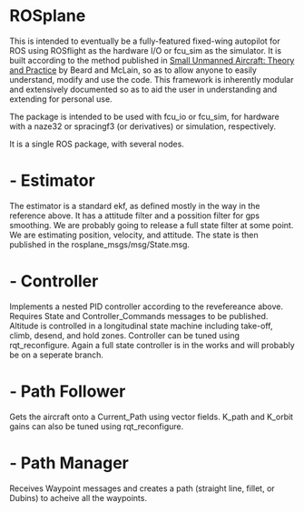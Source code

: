 # ROSplane

This is intended to eventually be a fully-featured fixed-wing autopilot for ROS using ROSflight as the hardware I/O or fcu_sim as the simulator.  It is built according to the method published in [Small Unmanned Aircraft: Theory and Practice](http://uavbook.byu.edu/doku.php) by Beard and McLain, so as to allow anyone to easily understand, modify and use the code.  This framework is inherently modular and extensively documented so as to aid the user in understanding and extending for personal use.

The package is intended to be used with fcu\_io or fcu\_sim, for hardware with a naze32 or spracingf3 (or derivatives) or simulation, respectively.

It is a single ROS package, with several nodes.

# - Estimator 

The estimator is a standard ekf, as defined mostly in the way in the reference above.  It has a attitude filter and a possition filter for gps smoothing. We are probably going to release a full state filter at some point.  We are estimating position, velocity, and attitude. The state is then published in the rosplane_msgs/msg/State.msg.

# - Controller

Implements a nested PID controller according to the revefereance above.  Requires State and Controller_Commands messages to be published.  Altitude is controlled in a longitudinal state machine including take-off, climb, desend, and hold zones. Controller can be tuned using rqt_reconfigure. Again a full state controller is in the works and will probably be on a seperate branch.

# - Path Follower

Gets the aircraft onto a Current_Path using vector fields. K_path and K_orbit gains can also be tuned using rqt_reconfigure.

# - Path Manager

Receives Waypoint messages and creates a path (straight line, fillet, or Dubins) to acheive all the waypoints.
